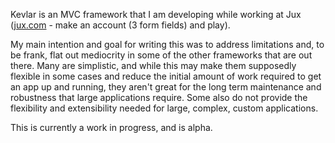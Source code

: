Kevlar is an MVC framework that I am developing while working at Jux ([jux.com](http://jux.com) - make an account (3 form fields) and play).

My main intention and goal for writing this was to address limitations and, to be frank, flat out mediocrity in some of the other frameworks that are out there.  Many are simplistic, and while this may make them supposedly flexible in some cases and reduce the initial amount of work required to get an app up and running, they aren't great for the long term maintenance and robustness that large applications require. Some also do not provide the flexibility and extensibility needed for large, complex, custom applications.

This is currently a work in progress, and is alpha.